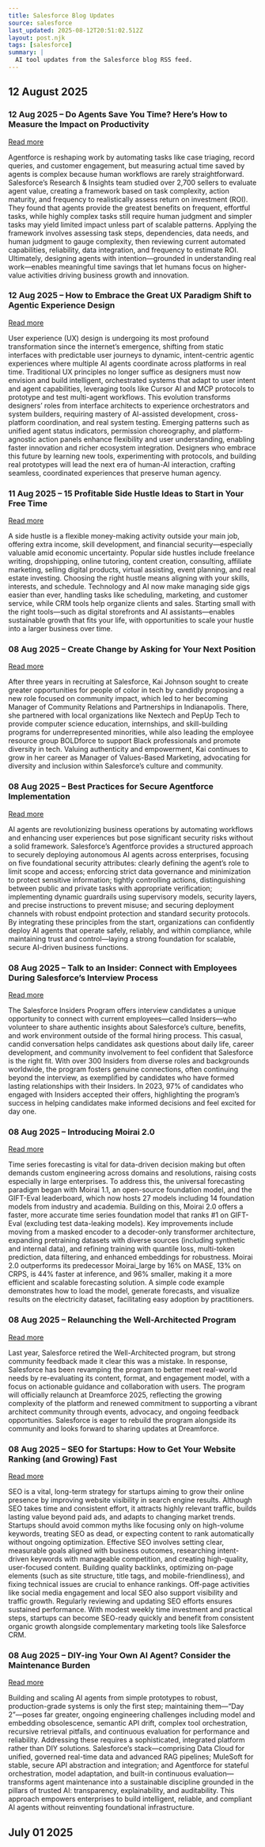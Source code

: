 ```yaml
---
title: Salesforce Blog Updates
source: salesforce
last_updated: 2025-08-12T20:51:02.512Z
layout: post.njk
tags: [salesforce]
summary: |
  AI tool updates from the Salesforce blog RSS feed.
---
```


## 12 August 2025

### 12 Aug 2025 – Do Agents Save You Time? Here’s How to Measure the Impact on Productivity
[Read more](https://www.salesforce.com/blog/how-to-measure-agent-roi/)

Agentforce is reshaping work by automating tasks like case triaging, record queries, and customer engagement, but measuring actual time saved by agents is complex because human workflows are rarely straightforward. Salesforce’s Research & Insights team studied over 2,700 sellers to evaluate agent value, creating a framework based on task complexity, action maturity, and frequency to realistically assess return on investment (ROI). They found that agents provide the greatest benefits on frequent, effortful tasks, while highly complex tasks still require human judgment and simpler tasks may yield limited impact unless part of scalable patterns. Applying the framework involves assessing task steps, dependencies, data needs, and human judgment to gauge complexity, then reviewing current automated capabilities, reliability, data integration, and frequency to estimate ROI. Ultimately, designing agents with intention—grounded in understanding real work—enables meaningful time savings that let humans focus on higher-value activities driving business growth and innovation.

### 12 Aug 2025 – How to Embrace the Great UX Paradigm Shift to Agentic Experience Design
[Read more](https://www.salesforce.com/blog/ux-shift-to-agentic-experience-design/)

User experience (UX) design is undergoing its most profound transformation since the internet’s emergence, shifting from static interfaces with predictable user journeys to dynamic, intent-centric agentic experiences where multiple AI agents coordinate across platforms in real time. Traditional UX principles no longer suffice as designers must now envision and build intelligent, orchestrated systems that adapt to user intent and agent capabilities, leveraging tools like Cursor AI and MCP protocols to prototype and test multi-agent workflows. This evolution transforms designers’ roles from interface architects to experience orchestrators and system builders, requiring mastery of AI-assisted development, cross-platform coordination, and real system testing. Emerging patterns such as unified agent status indicators, permission choreography, and platform-agnostic action panels enhance flexibility and user understanding, enabling faster innovation and richer ecosystem integration. Designers who embrace this future by learning new tools, experimenting with protocols, and building real prototypes will lead the next era of human-AI interaction, crafting seamless, coordinated experiences that preserve human agency.

### 11 Aug 2025 – 15 Profitable Side Hustle Ideas to Start in Your Free Time
[Read more](https://www.salesforce.com/blog/side-hustle-ideas/)

A side hustle is a flexible money-making activity outside your main job, offering extra income, skill development, and financial security—especially valuable amid economic uncertainty. Popular side hustles include freelance writing, dropshipping, online tutoring, content creation, consulting, affiliate marketing, selling digital products, virtual assisting, event planning, and real estate investing. Choosing the right hustle means aligning with your skills, interests, and schedule. Technology and AI now make managing side gigs easier than ever, handling tasks like scheduling, marketing, and customer service, while CRM tools help organize clients and sales. Starting small with the right tools—such as digital storefronts and AI assistants—enables sustainable growth that fits your life, with opportunities to scale your hustle into a larger business over time.

### 08 Aug 2025 – Create Change by Asking for Your Next Position
[Read more](https://www.salesforce.com/blog/career-growth-advice-ask-for-your-next-position/)

After three years in recruiting at Salesforce, Kai Johnson sought to create greater opportunities for people of color in tech by candidly proposing a new role focused on community impact, which led to her becoming Manager of Community Relations and Partnerships in Indianapolis. There, she partnered with local organizations like Nextech and PepUp Tech to provide computer science education, internships, and skill-building programs for underrepresented minorities, while also leading the employee resource group BOLDforce to support Black professionals and promote diversity in tech. Valuing authenticity and empowerment, Kai continues to grow in her career as Manager of Values-Based Marketing, advocating for diversity and inclusion within Salesforce’s culture and community.

### 08 Aug 2025 – Best Practices for Secure Agentforce Implementation
[Read more](https://www.salesforce.com/blog/best-practices-for-secure-agentforce-implementation/)

AI agents are revolutionizing business operations by automating workflows and enhancing user experiences but pose significant security risks without a solid framework. Salesforce’s Agentforce provides a structured approach to securely deploying autonomous AI agents across enterprises, focusing on five foundational security attributes: clearly defining the agent’s role to limit scope and access; enforcing strict data governance and minimization to protect sensitive information; tightly controlling actions, distinguishing between public and private tasks with appropriate verification; implementing dynamic guardrails using supervisory models, security layers, and precise instructions to prevent misuse; and securing deployment channels with robust endpoint protection and standard security protocols. By integrating these principles from the start, organizations can confidently deploy AI agents that operate safely, reliably, and within compliance, while maintaining trust and control—laying a strong foundation for scalable, secure AI-driven business functions.

### 08 Aug 2025 – Talk to an Insider: Connect with Employees During Salesforce’s Interview Process
[Read more](https://www.salesforce.com/blog/insiders-program-salesforce-interview-process/)

The Salesforce Insiders Program offers interview candidates a unique opportunity to connect with current employees—called Insiders—who volunteer to share authentic insights about Salesforce’s culture, benefits, and work environment outside of the formal hiring process. This casual, candid conversation helps candidates ask questions about daily life, career development, and community involvement to feel confident that Salesforce is the right fit. With over 300 Insiders from diverse roles and backgrounds worldwide, the program fosters genuine connections, often continuing beyond the interview, as exemplified by candidates who have formed lasting relationships with their Insiders. In 2023, 97% of candidates who engaged with Insiders accepted their offers, highlighting the program’s success in helping candidates make informed decisions and feel excited for day one.

### 08 Aug 2025 – Introducing Moirai 2.0
[Read more](https://www.salesforce.com/blog/moirai-2-0/)

Time series forecasting is vital for data-driven decision making but often demands custom engineering across domains and resolutions, raising costs especially in large enterprises. To address this, the universal forecasting paradigm began with Moirai 1.1, an open-source foundation model, and the GIFT-Eval leaderboard, which now hosts 27 models including 14 foundation models from industry and academia. Building on this, Moirai 2.0 offers a faster, more accurate time series foundation model that ranks #1 on GIFT-Eval (excluding test data-leaking models). Key improvements include moving from a masked encoder to a decoder-only transformer architecture, expanding pretraining datasets with diverse sources (including synthetic and internal data), and refining training with quantile loss, multi-token prediction, data filtering, and enhanced embeddings for robustness. Moirai 2.0 outperforms its predecessor Moirai_large by 16% on MASE, 13% on CRPS, is 44% faster at inference, and 96% smaller, making it a more efficient and scalable forecasting solution. A simple code example demonstrates how to load the model, generate forecasts, and visualize results on the electricity dataset, facilitating easy adoption by practitioners.

### 08 Aug 2025 – Relaunching the Well-Architected Program
[Read more](https://www.salesforce.com/blog/relaunching-well-architected-program/)

Last year, Salesforce retired the Well-Architected program, but strong community feedback made it clear this was a mistake. In response, Salesforce has been revamping the program to better meet real-world needs by re-evaluating its content, format, and engagement model, with a focus on actionable guidance and collaboration with users. The program will officially relaunch at Dreamforce 2025, reflecting the growing complexity of the platform and renewed commitment to supporting a vibrant architect community through events, advocacy, and ongoing feedback opportunities. Salesforce is eager to rebuild the program alongside its community and looks forward to sharing updates at Dreamforce.

### 08 Aug 2025 – SEO for Startups: How to Get Your Website Ranking (and Growing) Fast
[Read more](https://www.salesforce.com/blog/seo-for-startups/)

SEO is a vital, long-term strategy for startups aiming to grow their online presence by improving website visibility in search engine results. Although SEO takes time and consistent effort, it attracts highly relevant traffic, builds lasting value beyond paid ads, and adapts to changing market trends. Startups should avoid common myths like focusing only on high-volume keywords, treating SEO as dead, or expecting content to rank automatically without ongoing optimization. Effective SEO involves setting clear, measurable goals aligned with business outcomes, researching intent-driven keywords with manageable competition, and creating high-quality, user-focused content. Building quality backlinks, optimizing on-page elements (such as site structure, title tags, and mobile-friendliness), and fixing technical issues are crucial to enhance rankings. Off-page activities like social media engagement and local SEO also support visibility and traffic growth. Regularly reviewing and updating SEO efforts ensures sustained performance. With modest weekly time investment and practical steps, startups can become SEO-ready quickly and benefit from consistent organic growth alongside complementary marketing tools like Salesforce CRM.

### 08 Aug 2025 – DIY-ing Your Own AI Agent? Consider the Maintenance Burden
[Read more](https://www.salesforce.com/blog/ai-agent-maintenance/)

Building and scaling AI agents from simple prototypes to robust, production-grade systems is only the first step; maintaining them—“Day 2”—poses far greater, ongoing engineering challenges including model and embedding obsolescence, semantic API drift, complex tool orchestration, recursive retrieval pitfalls, and continuous evaluation for performance and reliability. Addressing these requires a sophisticated, integrated platform rather than DIY solutions. Salesforce’s stack—comprising Data Cloud for unified, governed real-time data and advanced RAG pipelines; MuleSoft for stable, secure API abstraction and integration; and Agentforce for stateful orchestration, model adaptation, and built-in continuous evaluation—transforms agent maintenance into a sustainable discipline grounded in the pillars of trusted AI: transparency, explainability, and auditability. This approach empowers enterprises to build intelligent, reliable, and compliant AI agents without reinventing foundational infrastructure.


## July 01 2025


